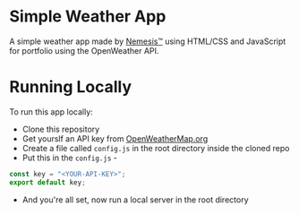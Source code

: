 # Simple Weather App

A simple weather app made by [Nemesis&trade;](https://github.com/Nemesis-AS) using HTML/CSS and JavaScript for portfolio using the OpenWeather API.

# Running Locally

To run this app locally:

- Clone this repository
- Get yourslf an API key from [OpenWeatherMap.org](https://openweathermap.org/)
- Create a file called `config.js` in the root directory inside the cloned repo
- Put this in the `config.js` - 
```js 
const key = "<YOUR-API-KEY>";
export default key;
```
- And you're all set, now run a local server in the root directory